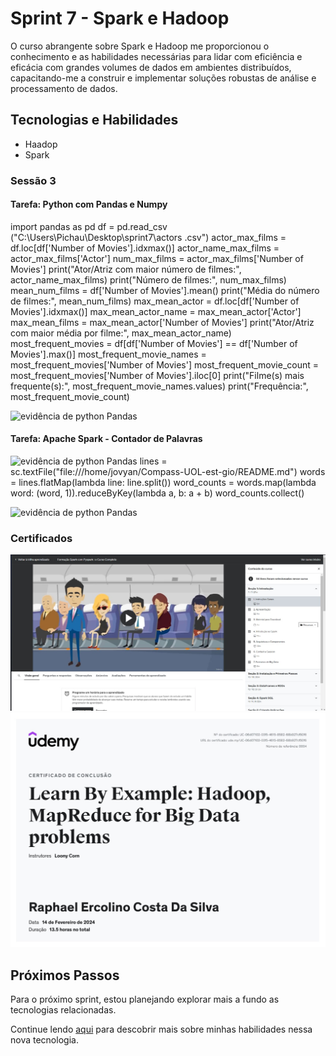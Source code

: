 # Sprint 7 - Spark e Hadoop

O curso abrangente sobre Spark e Hadoop me proporcionou o conhecimento e as habilidades necessárias para lidar com eficiência e eficácia com grandes volumes de dados em ambientes distribuídos, capacitando-me a construir e implementar soluções robustas de análise e processamento de dados.

## Tecnologias e Habilidades

- Haadop
- Spark

### Sessão 3

#### Tarefa: Python com Pandas e Numpy

import pandas as pd
df = pd.read_csv ("C:\\Users\\Pichau\\Desktop\\sprint7\\actors .csv")
actor_max_films = df.loc[df['Number of Movies'].idxmax()]
actor_name_max_films = actor_max_films['Actor']
num_max_films = actor_max_films['Number of Movies']
print("Ator/Atriz com maior número de filmes:", actor_name_max_films)
print("Número de filmes:", num_max_films)
mean_num_films = df['Number of Movies'].mean()
print("Média do número de filmes:", mean_num_films)
max_mean_actor = df.loc[df['Number of Movies'].idxmax()]
max_mean_actor_name = max_mean_actor['Actor']
max_mean_films = max_mean_actor['Number of Movies']
print("Ator/Atriz com maior média por filme:", max_mean_actor_name)
most_frequent_movies = df[df['Number of Movies'] == df['Number of Movies'].max()]
most_frequent_movie_names = most_frequent_movies['Number of Movies']
most_frequent_movie_count = most_frequent_movies['Number of Movies'].iloc[0]
print("Filme(s) mais frequente(s):", most_frequent_movie_names.values)
print("Frequência:", most_frequent_movie_count)

![evidência de python Pandas](../../images/evidências/sprint7.png)

#### Tarefa: Apache Spark - Contador de Palavras

![evidência de python Pandas](../../images/evidências/sprint7docker1.png)
lines = sc.textFile("file:///home/jovyan/Compass-UOL-est-gio/README.md")
words = lines.flatMap(lambda line: line.split())
word_counts = words.map(lambda word: (word, 1)).reduceByKey(lambda a, b: a + b)
word_counts.collect()

![evidência de python Pandas](../../images/evidências/neymar.jpg)

### Certificados 
![evidência de python Pandas](../../images/certificados/cristiano.jpg)
![evidência de python Pandas](../../images/certificados/certificadohadoop.jpg)

## Próximos Passos

Para o próximo sprint, estou planejando explorar mais a fundo as tecnologias relacionadas.

Continue lendo [aqui](../Sprint8/README.md) para descobrir mais sobre minhas habilidades nessa nova tecnologia.
